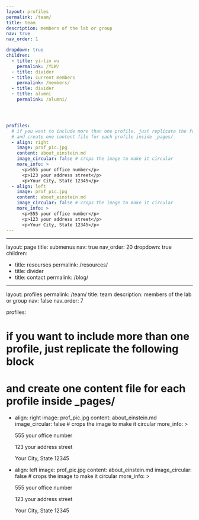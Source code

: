 ```yaml
---
layout: profiles
permalink: /team/
title: team
description: members of the lab or group
nav: true
nav_order: 1

dropdown: true
children:
  - title: yi-lin wu
    permalink: /YLW/
  - title: divider
  - title: current members
    permalink: /members/
  - title: divider
  - title: alumni
    permalink: /alumni/




profiles:
  # if you want to include more than one profile, just replicate the following block
  # and create one content file for each profile inside _pages/
  - align: right
    image: prof_pic.jpg
    content: about_einstein.md
    image_circular: false # crops the image to make it circular
    more_info: >
      <p>555 your office number</p>
      <p>123 your address street</p>
      <p>Your City, State 12345</p>
  - align: left
    image: prof_pic.jpg
    content: about_einstein.md
    image_circular: false # crops the image to make it circular
    more_info: >
      <p>555 your office number</p>
      <p>123 your address street</p>
      <p>Your City, State 12345</p>
---
```



---
layout: page
title: submenus
nav: true
nav_order: 20
dropdown: true
children:
  - title: resourses
    permalink: /resources/
  - title: divider
  - title: contact
    permalink: /blog/
---




layout: profiles
permalink: /team/
title: team
description: members of the lab or group
nav: false
nav_order: 7

profiles:
  # if you want to include more than one profile, just replicate the following block
  # and create one content file for each profile inside _pages/
  - align: right
    image: prof_pic.jpg
    content: about_einstein.md
    image_circular: false # crops the image to make it circular
    more_info: >
      <p>555 your office number</p>
      <p>123 your address street</p>
      <p>Your City, State 12345</p>
  - align: left
    image: prof_pic.jpg
    content: about_einstein.md
    image_circular: false # crops the image to make it circular
    more_info: >
      <p>555 your office number</p>
      <p>123 your address street</p>
      <p>Your City, State 12345</p>